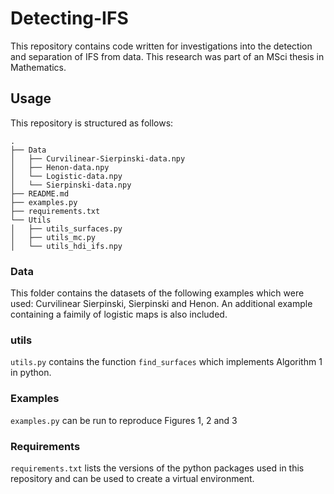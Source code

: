 # Detecting-IFS

This repository contains code written for investigations into the detection and separation of IFS from data. This research was part of an MSci thesis in Mathematics.

## Usage 
This repository is structured as follows:

```
.
├── Data
│   ├── Curvilinear-Sierpinski-data.npy
│   ├── Henon-data.npy
│   └── Logistic-data.npy
│   └── Sierpinski-data.npy
├── README.md
├── examples.py
├── requirements.txt
└── Utils
│   ├── utils_surfaces.py
│   ├── utils_mc.py
│   └── utils_hdi_ifs.npy
```
### Data
This folder contains the datasets of the following examples which were used: Curvilinear Sierpinski, Sierpinski and Henon. An additional example containing a faimily of logistic maps is also included.

### utils
`utils.py` contains the function `find_surfaces` which implements Algorithm 1 in python.

### Examples
`examples.py` can be run to reproduce Figures 1, 2 and 3

### Requirements
`requirements.txt` lists the versions of the python packages used in this repository and can be used to create a virtual environment.
